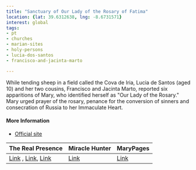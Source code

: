 ```yaml
---
title: "Sanctuary of Our Lady of the Rosary of Fatima"
location: {lat: 39.6312638, lng: -8.6731571}
interest: global
tags:
- pt
- churches
- marian-sites
- holy-persons
- lucia-dos-santos
- francisco-and-jacinta-marto

---
```



While tending sheep in a field called the Cova de Iria, Lucia de Santos (aged 10) and her two cousins, Francisco and Jacinta Marto, reported six apparitions of Mary, who identified herself as "Our Lady of the Rosary."  Mary urged prayer of the rosary, penance for the conversion of sinners and consecration of Russia to her Immaculate Heart.

#### More Information

* [Official site](https://www.fatima.pt/)


| The Real Presence | Miracle Hunter | MaryPages |
| --- | --- | --- |
| [Link](http://www.therealpresence.org/eucharst/misc/BVM/154_FATIMA_96x96_1.pdf) , [Link](http://www.therealpresence.org/eucharst/misc/BVM/154_FATIMA_140x96_2.pdf), [Link](http://www.therealpresence.org/eucharst/misc/BVM/154_FATIMA_96x96_3.pdf) | [Link](https://www.miraclehunter.com/marian_apparitions/approved_apparitions/fatima/index.html) | [Link](https://www.marypages.com/fatima-(portugal)-1917.html) |





